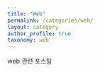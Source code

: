 ```yaml
---
title: "Web"
permalink: /categories/web/
layout: category
author_profile: true
taxonomy: web
---
```


web 관련 포스팅